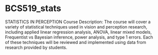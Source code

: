 # BCS519_stats
STATISTICS IN PERCEPTION  Course Description:  The course will cover a variety of statistical techniques used in vision and perception research, including applied linear regression analysis, ANOVA, linear mixed models, Frequentist vs Bayesian inference, power analysis, and type 1 errors. Each of these techniques will be reviewed and implemented using data from research provided by students.
